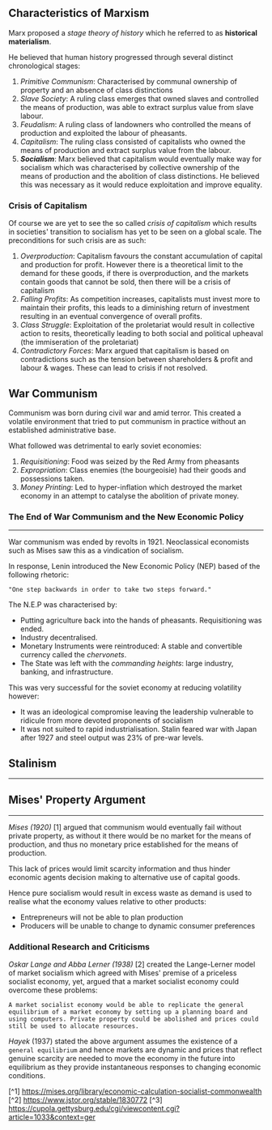 ## Characteristics of Marxism
Marx proposed a *stage theory of history* which he referred to as **historical materialism**. 

He believed that human history progressed through several distinct chronological stages: 

1. *Primitive Communism*: Characterised by communal ownership of property and an absence of class distinctions
2. *Slave Society*: A ruling class emerges that owned slaves and controlled the means of production, was able to extract surplus value from slave labour. 
3. *Feudalism*: A ruling class of landowners who controlled the means of production and exploited the labour of pheasants.
4. *Capitalism*: The ruling class consisted of capitalists who owned the means of production and extract surplus value from the labour. 
5. ***Socialism***: Marx believed that capitalism would eventually make way for socialism which was characterised by collective ownership of the means of production and the abolition of class distinctions. He believed this was necessary as it would reduce exploitation and improve equality.

### Crisis of Capitalism
Of course we are yet to see the so called *crisis of capitalism* which results in societies' transition to socialism has yet to be seen on a global scale. The preconditions for such crisis are as such: 

1. *Overproduction*: Capitalism favours the constant accumulation of capital and production for profit. However there is a theoretical limit to the demand for these goods, if there is overproduction, and the markets contain goods that cannot be sold, then there will be a crisis of capitalism
2. *Falling Profits*: As competition increases, capitalists must invest more to maintain their profits, this leads to a diminishing return of investment resulting in an eventual convergence of overall profits.
3. *Class Struggle*: Exploitation of the proletariat would result in collective action to resits, theoretically leading to both social and political upheaval (the immiseration of the proletariat)
4. *Contradictory Forces*: Marx argued that capitalism is based on contradictions such as the tension between shareholders & profit and labour & wages. These can lead to crisis if not resolved. 

## War Communism
Communism was born during civil war and amid terror. This created a volatile environment that tried to put communism in practice without an established administrative base. 

What followed was detrimental to early soviet economies: 
1. *Requisitioning*: Food was seized by the Red Army from pheasants
2. *Expropriation*: Class enemies (the bourgeoisie) had their goods and possessions taken.
3. *Money Printing*: Led to hyper-inflation which destroyed the market economy in an attempt to catalyse the abolition of private money. 

### The End of War Communism and the New Economic Policy
---
War communism was ended by revolts in 1921. Neoclassical economists such as Mises saw this as a vindication of socialism. 

In response, Lenin introduced the New Economic Policy (NEP) based of the following rhetoric:

	"One step backwards in order to take two steps forward."

The N.E.P was characterised by: 
- Putting agriculture back into the hands of pheasants. Requisitioning was ended.
- Industry decentralised.
- Monetary Instruments were reintroduced: A stable and convertible currency called the *chervonets*.
- The State was left with the *commanding heights*: large industry, banking, and infrastructure.

This was very successful for the soviet economy at reducing volatility however: 
- It was an ideological compromise leaving the leadership vulnerable to ridicule from more devoted proponents of socialism
- It was not suited to rapid industrialisation. Stalin feared war with Japan after 1927 and steel output was 23% of pre-war levels.

## Stalinism
---




## Mises' Property Argument
---
*Mises (1920)* [1] argued that communism would eventually fail without private property, as without it there would be no market for the means of production, and thus no monetary price established for the means of production.

This lack of prices would limit scarcity information and thus hinder economic agents decision making to alternative use of capital goods. 

Hence pure socialism would result in excess waste as demand is used to realise what the economy values relative to other products: 
- Entrepreneurs will not be able to plan production
- Producers will be unable to change to dynamic consumer preferences 
### Additional Research and Criticisms
*Oskar Lange and Abba Lerner (1938)* [2] created the Lange-Lerner model of market socialism which agreed with Mises' premise of a priceless socialist economy, yet, argued that a market socialist economy could overcome these problems: 

	A market socialist economy would be able to replicate the general equilibrium of a market economy by setting up a planning board and using computers. Private property could be abolished and prices could still be used to allocate resources. 
	
*Hayek* (1937) stated the above argument assumes the existence of a `general equilibrium` and hence markets are dynamic and prices that reflect genuine scarcity are needed to move the economy in the future into equilibrium as they provide instantaneous responses to changing economic conditions. 

[^1] https://mises.org/library/economic-calculation-socialist-commonwealth
[^2] https://www.jstor.org/stable/1830772
[^3] https://cupola.gettysburg.edu/cgi/viewcontent.cgi?article=1033&context=ger
